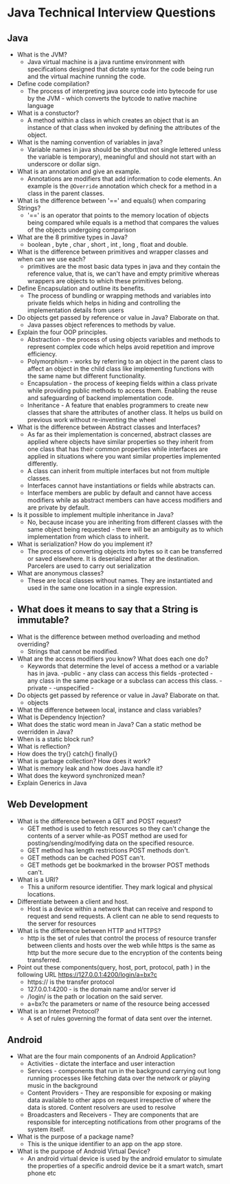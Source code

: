 # Java Technical Interview Questions
## Java
* What is the JVM?
    - Java virtual machine is a java runtime environment with specifications designed that dictate syntax for the code being run and the virtual machine running the code.
* Define code compilation?
    - The process of interpreting java source code into bytecode for use by the JVM - which converts the bytcode to native machine language
* What is a constuctor?
    - A method within a class in which creates an object that is an instance of that class when invoked by defining the attributes of the object.
* What is the naming convention of variables in java?
    - Variable names in java should be short(but not single lettered unless the variable is temporary), meaningful and should not start with an underscore or dollar sign.
* What is an annotation and give an example.
    - Annotations are modifiers that add information to code elements. An example is the `@Override` annotation which check for a method in a class in the parent classes.
* What is the difference between '==' and equals() when comparing Strings?
    - '==' is an operator that points to the memory location of objects being compared while equals is a method that compares the values of the objects undergoing comparison
* What are the 8 primitive types in Java?
    - boolean , byte , char , short , int , long , float and double.
* What is the difference between primitives and wrapper classes and when can we use each?
    - primitives are the most basic data types in java and they contain the reference value, that is, we can't have and empty primitive whereas wrappers are objects to which these primitives belong.
* Define Encapsulation and outline its benefits.
    - The process of bundling or wrapping methods and variables into private fields which helps in hiding and controlling the implementation details from users
* Do objects get passed by reference or value in Java? Elaborate on that.
    - Java passes object references to methods by value.
* Explain the four OOP principles.
    - Abstraction - the process of using objects variables and methods to represent complex code which helps avoid repetition and improve efficiency.
    - Polymorphism - works by referring to an object in the parent class to affect an object in the child class like implementing functions with the same name but different functionality.
    - Encapsulation - the process of keeping fields within a class private while providing public methods to access them. Enabling the reuse and safeguarding of backend implementation code.
    - Inheritance - A feature that enables programmers to create new classes that share the attributes of another class. It helps us build on previous work without re-inventing the wheel
* What is the difference between Abstract classes and Interfaces?
  - As far as their implementation is concerned, abstract classes are applied where objects have similar properties so they inherit from one class that has their common properties while interfaces are applied in situations where you want similar properties implemented differently.
  - A class can inherit from multiple interfaces but not from multiple classes.
  - Interfaces cannot have instantiations or fields while abstracts can.
  - Interface members are public by default and cannot have access modifiers while as abstract members can have access modifiers and are private by default.
* Is it possible to implement multiple inheritance in Java?
  - No, because incase you are inheriting from different classes with the same object being requested - there will be an ambiguity as to which implementation from which class to inherit.
* What is serialization? How do you implement it?
  - The process of converting objects into bytes so it can be transferred or saved elsewhere. It is deserialized after at the destination. Parcelers are used to carry out serialization
* What are anonymous classes?
  - These are local classes without names. They are instantiated and used in the same one location in  a single expression.
* What does it means to say that a String is immutable?
  -
* What is the difference between method overloading and method overriding?
  - Strings that cannot be modified.
* What are the access modifiers you know? What does each one do?
  - Keywords that determine the level of access a method or a variable has in java.
  -public - any class can access this  fields
  -protected - any class in the same package or a subclass can access this class.
  -private -
  -unspecified -
* Do objects get passed by reference or value in Java? Elaborate on that.
  - objects
* What the difference between local, instance and class variables?
* What is Dependency Injection?
* What does the static word mean in Java? Can a static method be overridden in Java?
* When is a static block run?
* What is reflection?
* How does the try{} catch{} finally{}
* What is garbage collection? How does it work?
* What is memory leak and how does Java handle it?
* What does the keyword synchronized mean?
* Explain Generics in Java


## Web Development
* What is the difference between a GET and POST request?
  - GET method is used to fetch resources so they can't change the contents of a server while-as POST method are used for posting/sending/modifying data on the specified resource.
  - GET method has length restrictions POST methods don't.
  - GET methods can be cached POST can't.
  - GET methods get be bookmarked in the browser POST methods can't.
* What is a URI?
  - This a uniform resource identifier. They mark logical and physical locations.
* Differentiate between a client and host.
  - Host is a device within a network that can receive and respond to request and send requests. A client can ne able to send requests to the server for resources
* What is the difference between HTTP and HTTPS?
  - http is the set of rules that control the process of resource transfer between clients and hosts over the web while https is the same as http but the more secure due to the encryption of the contents being transferred.
* Point out these components(query, host, port, protocol, path ) in the following URL https://127.0.0.1:4200/login/a=bx?c
  -  https:// is the transfer protocol
  -  127.0.0.1:4200 - is the domain name and/or server id
  -  /login/ is the path or location on the said server.
  - a=bx?c the parameters or name of the resource being accessed
* What is an Internet Protocol?
  - A set of rules governing the format of data sent over the internet.
## Android
* What are the four main components of an Android Application?
  - Activities - dictate the interface and user interaction
  - Services - components that run in the background carrying out long running processes like fetching data over the network or playing music in the background
  - Content Providers - They are responsible for exposing or making data available to other apps on request irrespective of where the data is stored. Content resolvers are used to resolve
  - Broadcasters and Receivers - They are components that are responsible for intercepting notifications from other programs of the system itself.
* What is the purpose of a package name?
  - This is the unique identifier to an app on the app store.
* What is the purpose of Android Virtual Device?
  - An android virtual device is used by the android emulator to simulate the properties of a specific android device be it a smart watch, smart phone etc
